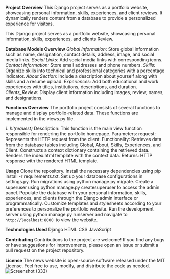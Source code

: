 **Project Overview**
This Django project serves as a portfolio website, showcasing personal information, skills, experiences, and client reviews. It dynamically renders content from a database to provide a personalized experience for visitors.

This Django project serves as a portfolio website, showcasing personal information, skills, experiences, and clients Review.

**Database Models Overview**
_Global Information_: Store global information such as name, designation, contact details, address, image, and social media links.
_Social Links:_ Add social media links with corresponding icons.
_Contact Information:_ Store email addresses and phone numbers.
_Skills:_ Organize skills into technical and professional categories with a percentage indicator.
_About Section:_ Include a description about yourself along with skills and a resume upload.
_Experiences:_ Add both educational and work experiences with titles, institutions, descriptions, and duration.
_Clients_Review:_ Display client information including images, review, names, and designations.

**Functions Overview**
The portfolio project consists of several functions to manage and display portfolio-related data. These functions are implemented in the views.py file.

_1. hi(request)_
Description: This function is the main view function responsible for rendering the portfolio homepage.
Parameters:
request: Represents the HTTP request from the client.
Functionality:
Retrieves data from the database tables including Global, About, Skills, Experiences, and Client.
Constructs a context dictionary containing the retrieved data.
Renders the index.html template with the context data.
Returns: HTTP response with the rendered HTML template.

**Usage**
Clone the repository.
Install the necessary dependencies using pip install -r requirements.txt.
Set up your database configurations in settings.py.
Run migrations using python manage.py migrate.
Create a superuser using python manage.py createsuperuser to access the admin panel.
Populate the database with your personal information, skills, experiences, and clients through the Django admin interface or programmatically.
Customize templates and stylesheets according to your preferences to personalize the portfolio website.
Run the development server using python manage.py runserver and navigate to `http://localhost:8000 `to view the website.

**Technologies Used**
Django
HTML
CSS
JavaScript 

**Contributing**
Contributions to the project are welcome! If you find any bugs or have suggestions for improvements, please open an issue or submit a pull request on the project repository.

**License**
The news website is open-source software released under the MIT License. Feel free to use, modify, and distribute the code as needed.
![Screenshot (333)](https://github.com/Avinanda2370/Myportfolio-Django/assets/102664151/5dcb36cc-58e6-47d8-8ce5-906e5d0c67b6)

